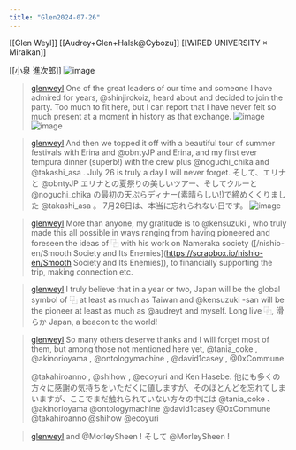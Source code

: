```yaml
---
title: "Glen2024-07-26"
---
```


[[Glen Weyl]]
[[Audrey+Glen+Halsk@Cybozu]]
[[WIRED UNIVERSITY × Miraikan]]

[[小泉 進次郎]]
![image](https://gyazo.com/bf181928526ea7d28c2ef31a31b686b1/thumb/1000)
> [glenweyl](https://x.com/glenweyl/status/1816952723683836384) One of the great leaders of our time and someone I have admired for years,
>  @shinjirokoiz, heard about and decided to join the party.  Too much to fit here, but I can report that I have never felt so much present at a moment in history as that exchange.
>  ![image](https://pbs.twimg.com/media/GTcZgfbaoAAAl89?format=jpg&name=900x900#.png) ![image](https://pbs.twimg.com/media/GTcZqpWagAANBZ1?format=jpg&name=900x900#.png)

> [glenweyl](https://x.com/glenweyl/status/1816952727311884564) And then we topped it off with a beautiful tour of summer festivals with Erina and
>  @obntyJP
>   and Erina, and my first ever tempura dinner (superb!) with the crew plus
>  @noguchi_chika
>   and
>  @takashi_asa
>  .  July 26 is truly a day I will never forget.
>  そして、エリナと @obntyJP エリナとの夏祭りの美しいツアー、そしてクルーと @noguchi_chika の最初の天ぷらディナー(素晴らしい!)で締めくくりました @takashi_asa 。 7月26日は、本当に忘れられない日です。
>  ![image](https://pbs.twimg.com/media/GTcb08NagAE0AkP?format=jpg&name=900x900#.png)

> [glenweyl](https://x.com/glenweyl/status/1816952729773965658) More than anyone, my gratitude is to
>  @kensuzuki
>  , who truly made this all possible in ways ranging from having pioneered and foreseen the ideas of ⿻ with his work on Nameraka society ([/nishio-en/Smooth Society and Its Enemies](https://scrapbox.io/nishio-en/Smooth Society and Its Enemies)), to financially supporting the trip, making connection etc.

> [glenweyl](https://x.com/glenweyl/status/1816952731506213046) I truly believe that in a year or two, Japan will be the global symbol of ⿻ at least as much as Taiwan and
>  @kensuzuki
>  -san will be the pioneer at least as much as
>  @audreyt
>   and myself.  Long live  ⿻, 滑らか Japan, a beacon to the world!

> [glenweyl](https://x.com/glenweyl/status/1816961420577386686) So many others deserve thanks and I will forget most of them, but among those not mentioned here yet,
>  @tania_coke
>  ,
>  @akinorioyama
>  ,
>  @ontologymachine
>  ,
>  @david1casey
>  ,
>  @0xCommune
>
>  @takahiroanno
>  ,
>  @shihow
>  ,
>  @ecoyuri
>   and Ken Hasebe.
>  他にも多くの方々に感謝の気持ちをいただくに値しますが、そのほとんどを忘れてしまいますが、ここでまだ触れられていない方々の中には @tania_coke 、 @akinorioyama @ontologymachine @david1casey @0xCommune @takahiroanno @shihow @ecoyuri

> [glenweyl](https://x.com/glenweyl/status/1816964926432510046) and
>  @MorleySheen
>  !
>  そして @MorleySheen !
